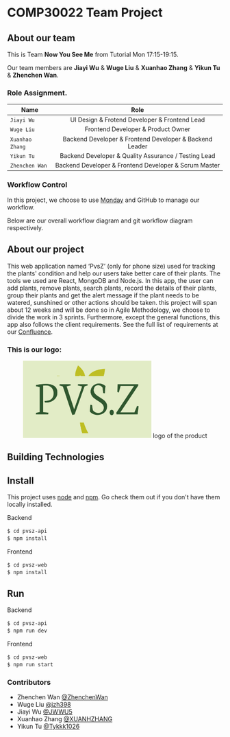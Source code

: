 # COMP30022 Team Project

## About our team

This is Team **Now You See Me** from Tutorial Mon 17:15-19:15.

Our team members are **Jiayi Wu** & **Wuge Liu** & **Xuanhao Zhang** & **Yikun Tu** & **Zhenchen Wan**.

### Role Assignment.
| Name | Role |
| ---------- |:------------------------------------------------------------------------------------------:|
| `Jiayi Wu` | UI Design & Frotend Developer & Frontend Lead |
| `Wuge Liu` | Frontend Developer & Product Owner |
| `Xuanhao Zhang` | Backend Developer & Frontend Developer & Backend Leader |
| `Yikun Tu` | Backend Developer & Quality Assurance / Testing Lead |
| `Zhenchen Wan` | Backend Developer & Frontend Developer & Scrum Master |

### Workflow Control

In this project, we choose to use [Monday](https://student543001.monday.com/boards/3128765258) and GitHub to manage our workflow. 

Below are our overall workflow diagram and git workflow diagram respectively. 



## About our project
This web application named ‘PvsZ’ (only for phone size) used for tracking the plants' condition and help our users take better care of their plants. The tools we used are React, MongoDB and Node.js. In this app, the user can add plants, remove plants, search plants, record the details of their plants, group their plants and get the alert message if the plant needs to be watered, sunshined or other actions should be taken. this project will span about 12 weeks and will be done so in Agile Methodology, we choose to divide the work in 3 sprints. Furthermore, except the general functions, this app also follows the client requirements. 
See the full list of requirements at our [Confluence](https://jwwu5.atlassian.net/wiki/spaces/IP/overview?homepageId=196693). 

### This is our logo: 
<p align="center">
  <img src="./pvsz-web/src/assets/images/logo.jpg" width=300 height=180>
  logo of the product
</p>

## Building Technologies

## Install

This project uses [node](http://nodejs.org) and [npm](https://npmjs.com). Go check them out if you don't have them locally installed.

Backend

```sh
$ cd pvsz-api
$ npm install

```

Frontend

```sh
$ cd pvsz-web
$ npm install
```

## Run

Backend

```sh
$ cd pvsz-api
$ npm run dev
```

Frontend

```sh
$ cd pvsz-web
$ npm run start
```

### Contributors
- Zhenchen Wan [@ZhenchenWan](https://github.com/ZhenchenWan)
- Wuge Liu [@jzh398](https://github.com/jzh398)
- Jiayi Wu [@JWWU5](https://github.com/JWWU5)
- Xuanhao Zhang [@XUANHZHANG](https://github.com/XUANHZHANG)
- Yikun Tu [@Tykkk1026](https://github.com/Tykkk1026)